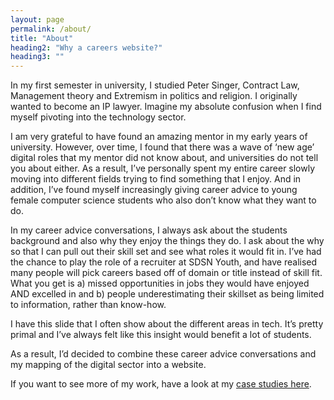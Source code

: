 ```yaml
---
layout: page
permalink: /about/
title: "About"
heading2: "Why a careers website?"
heading3: ""
---
```


In my first semester in university, I studied Peter Singer, Contract Law, Management theory and Extremism in politics and religion. I originally wanted to become an IP lawyer. Imagine my absolute confusion when I find myself pivoting into the technology sector.


I am very grateful to have found an amazing mentor in my early years of university. However, over time, I found that there was a wave of ‘new age’ digital roles that my mentor did not know about, and universities do not tell you about either. As a result, I’ve personally spent my entire career slowly moving into different fields trying to find something that I enjoy. And in addition, I’ve found myself increasingly giving career advice to young female computer science students who also don’t know what they want to do.


In my career advice conversations, I always ask about the students background and also why they enjoy the things they do. I ask about the why so that I can pull out their skill set and see what roles it would fit in. I’ve had the chance to play the role of a recruiter at SDSN Youth, and have realised many people will pick careers based off of domain or title instead of skill fit. What you get is a) missed opportunities in jobs they would have enjoyed AND excelled in and b) people underestimating their skillset as being limited to information, rather than know-how.


I have this slide that I often show about the different areas in tech. It’s pretty primal and I’ve always felt like this insight would benefit a lot of students. 


As a result, I’d decided to combine these career advice conversations and my mapping of the digital sector into a website.


If you want to see more of my work, have a look at my [case studies here](http://soph.ee/).
